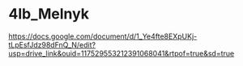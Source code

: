 # 4lb_Melnyk
https://docs.google.com/document/d/1_Ye4fte8EXpUKj-tLpEsfJdz98dFnQ_N/edit?usp=drive_link&ouid=117529553212391068041&rtpof=true&sd=true
